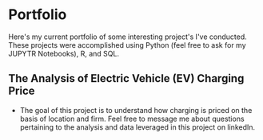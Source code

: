 # Portfolio
Here's my current portfolio of some interesting project's I've conducted. These projects were accomplished using Python (feel free to ask for my JUPYTR Notebooks), R, and SQL. 

## The Analysis of Electric Vehicle (EV) Charging Price 
* The goal of this project is to understand how charging is priced on the basis of location and firm. Feel free to message me about questions pertaining to the analysis and data leveraged in this project on linkedIn.
